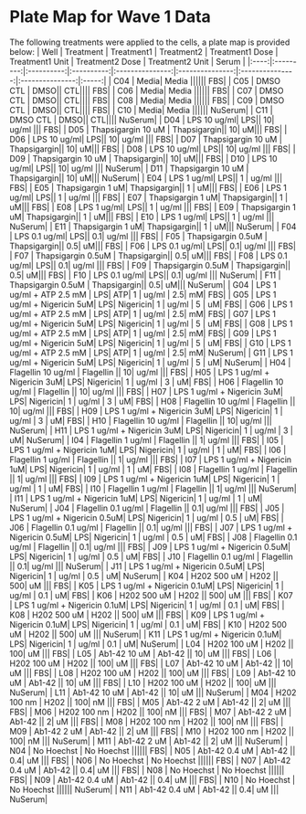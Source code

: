 # Plate Map for Wave 1 Data
The following treatments were applied to the cells, a plate map is provided below:
| Well | Treatment | Treatment1 | Treatment2 | Treatment1 Dose | Treatment1 Unit | Treatment2 Dose | Treatment2 Unit | Serum |
|:----:|:---------:|:----------:|:----------:|:---------------:|:---------------:|:---------------:|:---------------:|:-----:|
| C04 | Media| Media |||||| FBS|
| C05 | DMSO CTL | DMSO|| CTL|||| FBS|
| C06 | Media| Media |||||| FBS|
| C07 | DMSO CTL | DMSO|| CTL|||| FBS|
| C08 | Media| Media |||||| FBS|
| C09 | DMSO CTL | DMSO|| CTL|||| FBS|
| C10 | Media| Media |||||| NuSerum|
| C11 | DMSO CTL | DMSO|| CTL|||| NuSerum|
| D04 | LPS 10 ug/ml| LPS|| 10| ug/ml ||| FBS|
| D05 | Thapsigargin 10 uM | Thapsigargin|| 10| uM||| FBS|
| D06 | LPS 10 ug/ml| LPS|| 10| ug/ml ||| FBS|
| D07 | Thapsigargin 10 uM | Thapsigargin|| 10| uM||| FBS|
| D08 | LPS 10 ug/ml| LPS|| 10| ug/ml ||| FBS|
| D09 | Thapsigargin 10 uM | Thapsigargin|| 10| uM||| FBS|
| D10 | LPS 10 ug/ml| LPS|| 10| ug/ml ||| NuSerum|
| D11 | Thapsigargin 10 uM | Thapsigargin|| 10| uM||| NuSerum|
| E04 | LPS 1 ug/ml| LPS|| 1 | ug/ml ||| FBS|
| E05 | Thapsigargin 1 uM| Thapsigargin|| 1 | uM||| FBS|
| E06 | LPS 1 ug/ml| LPS|| 1 | ug/ml ||| FBS|
| E07 | Thapsigargin 1 uM| Thapsigargin|| 1 | uM||| FBS|
| E08 | LPS 1 ug/ml| LPS|| 1 | ug/ml ||| FBS|
| E09 | Thapsigargin 1 uM| Thapsigargin|| 1 | uM||| FBS|
| E10 | LPS 1 ug/ml| LPS|| 1 | ug/ml ||| NuSerum|
| E11 | Thapsigargin 1 uM| Thapsigargin|| 1 | uM||| NuSerum|
| F04 | LPS 0.1 ug/ml| LPS|| 0.1| ug/ml ||| FBS|
| F05 | Thapsigargin 0.5uM | Thapsigargin|| 0.5| uM||| FBS|
| F06 | LPS 0.1 ug/ml| LPS|| 0.1| ug/ml ||| FBS|
| F07 | Thapsigargin 0.5uM | Thapsigargin|| 0.5| uM||| FBS|
| F08 | LPS 0.1 ug/ml| LPS|| 0.1| ug/ml ||| FBS|
| F09 | Thapsigargin 0.5uM | Thapsigargin|| 0.5| uM||| FBS|
| F10 | LPS 0.1 ug/ml| LPS|| 0.1| ug/ml ||| NuSerum|
| F11 | Thapsigargin 0.5uM | Thapsigargin|| 0.5| uM||| NuSerum|
| G04 | LPS 1 ug/ml + ATP 2.5 mM | LPS| ATP| 1 | ug/ml | 2.5| mM| FBS|
| G05 | LPS 1 ug/ml + Nigericin 5uM| LPS| Nigericin| 1 | ug/ml | 5 | uM| FBS|
| G06 | LPS 1 ug/ml + ATP 2.5 mM | LPS| ATP| 1 | ug/ml | 2.5| mM| FBS|
| G07 | LPS 1 ug/ml + Nigericin 5uM| LPS| Nigericin| 1 | ug/ml | 5 | uM| FBS|
| G08 | LPS 1 ug/ml + ATP 2.5 mM | LPS| ATP| 1 | ug/ml | 2.5| mM| FBS|
| G09 | LPS 1 ug/ml + Nigericin 5uM| LPS| Nigericin| 1 | ug/ml | 5 | uM| FBS|
| G10 | LPS 1 ug/ml + ATP 2.5 mM | LPS| ATP| 1 | ug/ml | 2.5| mM| NuSerum|
| G11 | LPS 1 ug/ml + Nigericin 5uM| LPS| Nigericin| 1 | ug/ml | 5 | uM| NuSerum|
| H04 | Flagellin 10 ug/ml | Flagellin || 10| ug/ml ||| FBS|
| H05 | LPS 1 ug/ml + Nigericin 3uM| LPS| Nigericin| 1 | ug/ml | 3 | uM| FBS|
| H06 | Flagellin 10 ug/ml | Flagellin || 10| ug/ml ||| FBS|
| H07 | LPS 1 ug/ml + Nigericin 3uM| LPS| Nigericin| 1 | ug/ml | 3 | uM| FBS|
| H08 | Flagellin 10 ug/ml | Flagellin || 10| ug/ml ||| FBS|
| H09 | LPS 1 ug/ml + Nigericin 3uM| LPS| Nigericin| 1 | ug/ml | 3 | uM| FBS|
| H10 | Flagellin 10 ug/ml | Flagellin || 10| ug/ml ||| NuSerum|
| H11 | LPS 1 ug/ml + Nigericin 3uM| LPS| Nigericin| 1 | ug/ml | 3 | uM| NuSerum|
| I04 | Flagellin 1 ug/ml | Flagellin || 1| ug/ml ||| FBS|
| I05 | LPS 1 ug/ml + Nigericin 1uM| LPS| Nigericin| 1 | ug/ml | 1 | uM| FBS|
| I06 | Flagellin 1 ug/ml | Flagellin || 1| ug/ml ||| FBS|
| I07 | LPS 1 ug/ml + Nigericin 1uM| LPS| Nigericin| 1 | ug/ml | 1 | uM| FBS|
| I08 | Flagellin 1 ug/ml | Flagellin || 1| ug/ml ||| FBS|
| I09 | LPS 1 ug/ml + Nigericin 1uM| LPS| Nigericin| 1 | ug/ml | 1 | uM| FBS|
| I10 | Flagellin 1 ug/ml | Flagellin || 1| ug/ml ||| NuSerum|
| I11 | LPS 1 ug/ml + Nigericin 1uM| LPS| Nigericin| 1 | ug/ml | 1 | uM| NuSerum|
| J04 | Flagellin 0.1 ug/ml | Flagellin || 0.1| ug/ml ||| FBS|
| J05 | LPS 1 ug/ml + Nigericin 0.5uM| LPS| Nigericin| 1 | ug/ml | 0.5 | uM| FBS|
| J06 | Flagellin 0.1 ug/ml | Flagellin || 0.1| ug/ml ||| FBS|
| J07 | LPS 1 ug/ml + Nigericin 0.5uM| LPS| Nigericin| 1 | ug/ml | 0.5 | uM| FBS|
| J08 | Flagellin 0.1 ug/ml | Flagellin || 0.1| ug/ml ||| FBS|
| J09 | LPS 1 ug/ml + Nigericin 0.5uM| LPS| Nigericin| 1 | ug/ml | 0.5 | uM| FBS|
| J10 | Flagellin 0.1 ug/ml | Flagellin || 0.1| ug/ml ||| NuSerum|
| J11 | LPS 1 ug/ml + Nigericin 0.5uM| LPS| Nigericin| 1 | ug/ml | 0.5 | uM| NuSerum|
| K04 | H202 500 uM | H202 || 500| uM ||| FBS|
| K05 | LPS 1 ug/ml + Nigericin 0.1uM| LPS| Nigericin| 1 | ug/ml | 0.1 | uM| FBS|
| K06 | H202 500 uM | H202 || 500| uM ||| FBS|
| K07 | LPS 1 ug/ml + Nigericin 0.1uM| LPS| Nigericin| 1 | ug/ml | 0.1 | uM| FBS|
| K08 | H202 500 uM | H202 || 500| uM ||| FBS|
| K09 | LPS 1 ug/ml + Nigericin 0.1uM| LPS| Nigericin| 1 | ug/ml | 0.1 | uM| FBS|
| K10 | H202 500 uM | H202 || 500| uM ||| NuSerum|
| K11 | LPS 1 ug/ml + Nigericin 0.1uM| LPS| Nigericin| 1 | ug/ml | 0.1 | uM| NuSerum|
| L04 | H202 100 uM | H202 || 100| uM ||| FBS|
| L05 | Ab1-42 10 uM | Ab1-42 || 10| uM ||| FBS|
| L06 | H202 100 uM | H202 || 100| uM ||| FBS|
| L07 | Ab1-42 10 uM | Ab1-42 || 10| uM ||| FBS|
| L08 | H202 100 uM | H202 || 100| uM ||| FBS|
| L09 | Ab1-42 10 uM | Ab1-42 || 10| uM ||| FBS|
| L10 | H202 100 uM | H202 || 100| uM ||| NuSerum|
| L11 | Ab1-42 10 uM | Ab1-42 || 10| uM ||| NuSerum|
| M04 | H202 100 nm | H202 || 100| nM ||| FBS|
| M05 | Ab1-42 2 uM | Ab1-42 || 2| uM ||| FBS|
| M06 | H202 100 nm | H202 || 100| nM ||| FBS|
| M07 | Ab1-42 2 uM | Ab1-42 || 2| uM ||| FBS|
| M08 | H202 100 nm | H202 || 100| nM ||| FBS|
| M09 | Ab1-42 2 uM | Ab1-42 || 2| uM ||| FBS|
| M10 | H202 100 nm | H202 || 100| nM ||| NuSerum|
| M11 | Ab1-42 2 uM | Ab1-42 || 2| uM ||| NuSerum|
| N04 | No Hoechst | No Hoechst |||||| FBS|
| N05 | Ab1-42 0.4 uM | Ab1-42 || 0.4| uM ||| FBS|
| N06 | No Hoechst | No Hoechst |||||| FBS|
| N07 | Ab1-42 0.4 uM | Ab1-42 || 0.4| uM ||| FBS|
| N08 | No Hoechst | No Hoechst |||||| FBS|
| N09 | Ab1-42 0.4 uM | Ab1-42 || 0.4| uM ||| FBS|
| N10 | No Hoechst | No Hoechst |||||| NuSerum|
| N11 | Ab1-42 0.4 uM | Ab1-42 || 0.4| uM ||| NuSerum|
